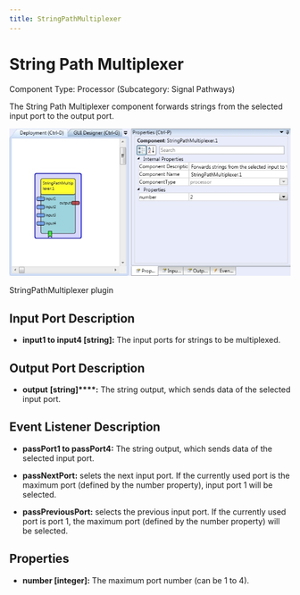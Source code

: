 ```yaml
---
title: StringPathMultiplexer
---
```


# String Path Multiplexer

Component Type: Processor (Subcategory: Signal Pathways)

The String Path Multiplexer component forwards strings from the selected input port to the output port.

![Screenshot: StringPathMultiplexer plugin](./img/stringpathmultiplexer.jpg "Screenshot: StringPathMultiplexer plugin")

StringPathMultiplexer plugin

## Input Port Description

*   **input1 to input4 \[string\]:** The input ports for strings to be multiplexed.  
    

## Output Port Description

*   **output** **\[string\]****:** The string output, which sends data of the selected input port.

## Event Listener Description

*   **passPort1 to passPort4:** The string output, which sends data of the selected input port.  
    
*   **passNextPort:** selets the next input port. If the currently used port is the maximum port (defined by the number property), input port 1 will be selected.  
    
*   **passPreviousPort:** selects the previous input port. If the currently used port is port 1, the maximum port (defined by the number property) will be selected.

## Properties

*   **number \[integer\]:** The maximum port number (can be 1 to 4).